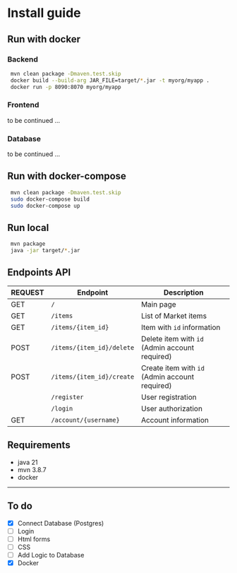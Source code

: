 # Install guide

## Run with docker

### Backend
```bash
 mvn clean package -Dmaven.test.skip
 docker build --build-arg JAR_FILE=target/*.jar -t myorg/myapp .
 docker run -p 8090:8070 myorg/myapp
```

### Frontend
to be continued ...

### Database
to be continued ...

## Run with docker-compose

```bash
 mvn clean package -Dmaven.test.skip
 sudo docker-compose build
 sudo docker-compose up
```

## Run local

```bash
 mvn package 
 java -jar target/*.jar
```

## Endpoints API

| REQUEST | Endpoint                  | Description                                    |
|---------|---------------------------|------------------------------------------------|
| GET     | `/`                       | Main page                                      |
| GET     | `/items`                  | List of Market items                           |
| GET     | `/items/{item_id}`        | Item with `id` information                     |
| POST    | `/items/{item_id}/delete` | Delete item with `id` (Admin account required) |
| POST    | `/items/{item_id}/create` | Create item with `id` (Admin account required) |
|         | `/register`               | User registration                              |
|         | `/login`                  | User authorization                             |
| GET     | `/account/{username}`     | Account information                            |


## Requirements

* java 21
* mvn 3.8.7
* docker

---

## To do
- [x] Connect Database (Postgres)
- [ ] Login 
- [ ] Html forms
- [ ] CSS
- [ ] Add Logic to Database
- [x] Docker